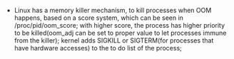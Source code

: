 * Linux has a memory killer mechanism, to kill processes when OOM happens,
	based on a score system, which can be seen in /proc/pid/oom_score; with
	higher score, the process has higher priority to be killed(oom_adj can
	be set to proper value to let processes immune from the killer); kernel
	adds SIGKILL or SIGTERM(for processes that have hardware accesses) to the
	to do list of the process;
